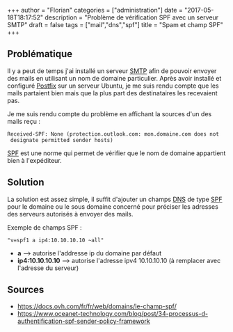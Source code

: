 +++
author = "Florian"
categories = ["administration"]
date = "2017-05-18T18:17:52"
description = "Problème de vérification SPF avec un serveur SMTP"
draft = false
tags = ["mail","dns","spf"]
title = "Spam et champ SPF"
+++
## Problématique

Il y a peut de temps j'ai installé un serveur [SMTP](https://fr.wikipedia.org/wiki/Simple_Mail_Transfer_Protocol) afin de pouvoir envoyer des mails en utilisant un nom de domaine particulier. Après avoir installé et configuré [Postfix](http://www.postfix.org/) sur un serveur Ubuntu, je me suis rendu compte que les mails partaient bien mais que la plus part des destinataires les recevaient pas.

Je me suis rendu compte du problème en affichant la sources d'un des mails reçu :
```
Received-SPF: None (protection.outlook.com: mon.domaine.com does not
 designate permitted sender hosts)
```
[SPF](https://fr.wikipedia.org/wiki/Sender_Policy_Framework) est une norme qui permet de vérifier que le nom de domaine appartient bien à l'expéditeur.

## Solution

La solution est assez simple, il suffit d'ajouter un champs [DNS](https://fr.wikipedia.org/wiki/Domain_Name_System) de type [SPF](https://fr.wikipedia.org/wiki/Sender_Policy_Framework) pour le domaine ou le sous domaine concerné pour préciser les adresses des serveurs autorisés à envoyer des mails.

Exemple de champs SPF :
```
"v=spf1 a ip4:10.10.10.10 ~all"
```

* **a**  --> autorise l'addresse ip du domaine par défaut
* **ip4:10.10.10.10** --> autorise l'adresse ipv4 10.10.10.10 (à remplacer avec l'adresse du serveur)

## Sources 

* https://docs.ovh.com/fr/fr/web/domains/le-champ-spf/
* https://www.oceanet-technology.com/blog/post/34-processus-d-authentification-spf-sender-policy-framework